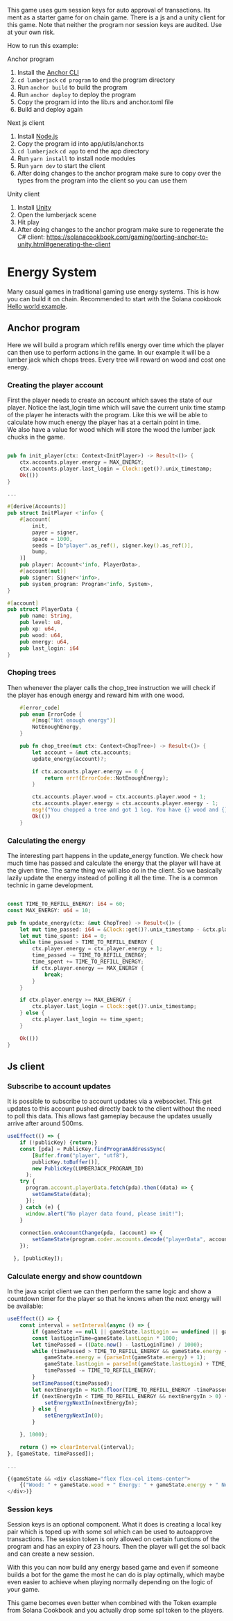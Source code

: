 This game uses gum session keys for auto approval of transactions. Its ment as a starter game for on chain game. 
There is a js and a unity client for this game.
Note that neither the program nor session keys are audited. Use at your own risk. 

How to run this example:

Anchor program
1. Install the [Anchor CLI](https://project-serum.github.io/anchor/getting-started/installation.html)
2. `cd lumberjack` `cd program` to end the program directory
3. Run `anchor build` to build the program
4. Run `anchor deploy` to deploy the program
5. Copy the program id into the lib.rs and anchor.toml file
6. Build and deploy again

Next js client
1. Install [Node.js](https://nodejs.org/en/download/)
2. Copy the program id into app/utils/anchor.ts
2. `cd lumberjack` `cd app` to end the app directory
3. Run `yarn install` to install node modules
4. Run `yarn dev` to start the client
5. After doing changes to the anchor program make sure to copy over the types from the program into the client so you can use them

Unity client 
1. Install [Unity](https://unity.com/)
2. Open the lumberjack scene
3. Hit play
4. After doing changes to the anchor program make sure to regenerate the C# client: https://solanacookbook.com/gaming/porting-anchor-to-unity.html#generating-the-client

# Energy System  

Many casual games in traditional gaming use energy systems. This is how you can build it on chain.
Recommended to start with the Solana cookbook [Hello world example]([https://unity.com/](https://solanacookbook.com/gaming/hello-world.html#getting-started-with-your-first-solana-game)).  

## Anchor program 

Here we will build a program which refills energy over time which the player can then use to perform actions in the game. 
In our example it will be a lumber jack which chops trees. Every tree will reward on wood and cost one energy. 

### Creating the player account

First the player needs to create an account which saves the state of our player. Notice the last_login time which will save the current unix time stamp of the player he interacts with the program. 
Like this we will be able to calculate how much energy the player has at a certain point in time.  
We also have a value for wood which will store the wood the lumber jack chucks in the game.

```rust

pub fn init_player(ctx: Context<InitPlayer>) -> Result<()> {
    ctx.accounts.player.energy = MAX_ENERGY;
    ctx.accounts.player.last_login = Clock::get()?.unix_timestamp;
    Ok(())
}

...

#[derive(Accounts)]
pub struct InitPlayer <'info> {
    #[account( 
        init, 
        payer = signer,
        space = 1000,
        seeds = [b"player".as_ref(), signer.key().as_ref()],
        bump,
    )]
    pub player: Account<'info, PlayerData>,
    #[account(mut)]
    pub signer: Signer<'info>,
    pub system_program: Program<'info, System>,
}

#[account]
pub struct PlayerData {
    pub name: String,
    pub level: u8,
    pub xp: u64,
    pub wood: u64,
    pub energy: u64,
    pub last_login: i64
}
```

### Choping trees

Then whenever the player calls the chop_tree instruction we will check if the player has enough energy and reward him with one wood. 

```rust
    #[error_code]
    pub enum ErrorCode {
        #[msg("Not enough energy")]
        NotEnoughEnergy,
    }

    pub fn chop_tree(mut ctx: Context<ChopTree>) -> Result<()> {
        let account = &mut ctx.accounts;
        update_energy(account)?;

        if ctx.accounts.player.energy == 0 {
            return err!(ErrorCode::NotEnoughEnergy);
        }

        ctx.accounts.player.wood = ctx.accounts.player.wood + 1;
        ctx.accounts.player.energy = ctx.accounts.player.energy - 1;
        msg!("You chopped a tree and got 1 log. You have {} wood and {} energy left.", ctx.accounts.player.wood, ctx.accounts.player.energy);
        Ok(())
    }
```

### Calculating the energy

The interesting part happens in the update_energy function. We check how much time has passed and calculate the energy that the player will have at the given time. 
The same thing we will also do in the client. So we basically lazily update the energy instead of polling it all the time. 
The is a common technic in game development. 

```rust

const TIME_TO_REFILL_ENERGY: i64 = 60;
const MAX_ENERGY: u64 = 10;

pub fn update_energy(ctx: &mut ChopTree) -> Result<()> {
    let mut time_passed: i64 = &Clock::get()?.unix_timestamp - &ctx.player.last_login;
    let mut time_spent: i64 = 0;
    while time_passed > TIME_TO_REFILL_ENERGY {
        ctx.player.energy = ctx.player.energy + 1;
        time_passed -= TIME_TO_REFILL_ENERGY;
        time_spent += TIME_TO_REFILL_ENERGY;
        if ctx.player.energy == MAX_ENERGY {
            break;
        }
    }

    if ctx.player.energy >= MAX_ENERGY {
        ctx.player.last_login = Clock::get()?.unix_timestamp;
    } else {
        ctx.player.last_login += time_spent;
    }

    Ok(())
}
```

## Js client 

### Subscribe to account updates

It is possible to subscribe to account updates via a websocket. This get updates to this account pushed directly back to the client without the need to poll this data. This allows fast gameplay because the updates usually arrive after around 500ms.

```js
useEffect(() => {
    if (!publicKey) {return;}
    const [pda] = PublicKey.findProgramAddressSync(
        [Buffer.from("player", "utf8"), 
        publicKey.toBuffer()],
        new PublicKey(LUMBERJACK_PROGRAM_ID)
      );
    try {
      program.account.playerData.fetch(pda).then((data) => {
        setGameState(data);
      });
    } catch (e) {
      window.alert("No player data found, please init!");
    }
 
    connection.onAccountChange(pda, (account) => {
        setGameState(program.coder.accounts.decode("playerData", account.data));
    });

  }, [publicKey]);
```

### Calculate energy and show countdown

In the java script client we can then perform the same logic and show a countdown timer for the player so that he knows when the next energy will be available:

```js
useEffect(() => {
    const interval = setInterval(async () => {
        if (gameState == null || gameState.lastLogin == undefined || gameState.energy >= 10) {return;}
        const lastLoginTime=gameState.lastLogin * 1000;
        let timePassed = ((Date.now() - lastLoginTime) / 1000);
        while (timePassed > TIME_TO_REFILL_ENERGY && gameState.energy < MAX_ENERGY) {
            gameState.energy = (parseInt(gameState.energy) + 1);
            gameState.lastLogin = parseInt(gameState.lastLogin) + TIME_TO_REFILL_ENERGY;
            timePassed -= TIME_TO_REFILL_ENERGY;
        }
        setTimePassed(timePassed);
        let nextEnergyIn = Math.floor(TIME_TO_REFILL_ENERGY -timePassed);
        if (nextEnergyIn < TIME_TO_REFILL_ENERGY && nextEnergyIn > 0) {
            setEnergyNextIn(nextEnergyIn);
        } else {
            setEnergyNextIn(0);
        }

    }, 1000);

    return () => clearInterval(interval);
}, [gameState, timePassed]);

...

{(gameState && <div className="flex flex-col items-center">
    {("Wood: " + gameState.wood + " Energy: " + gameState.energy + " Next energy in: " + nextEnergyIn )}
</div>)} 

  ```

### Session keys

Session keys is an optional component. What it does is creating a local key pair which is toped up with some sol which can be used to autoapprove transactions. The session token is only allowed on certain functions of the program and has an expiry of 23 hours. Then the player will get the sol back and can create a new session.  

With this you can now build any energy based game and even if someone builds a bot for the game the most he can do is play optimally, which maybe even easier to achieve when playing normally depending on the logic of your game.

This game becomes even better when combined with the Token example from Solana Cookbook and you actually drop some spl token to the players. 

